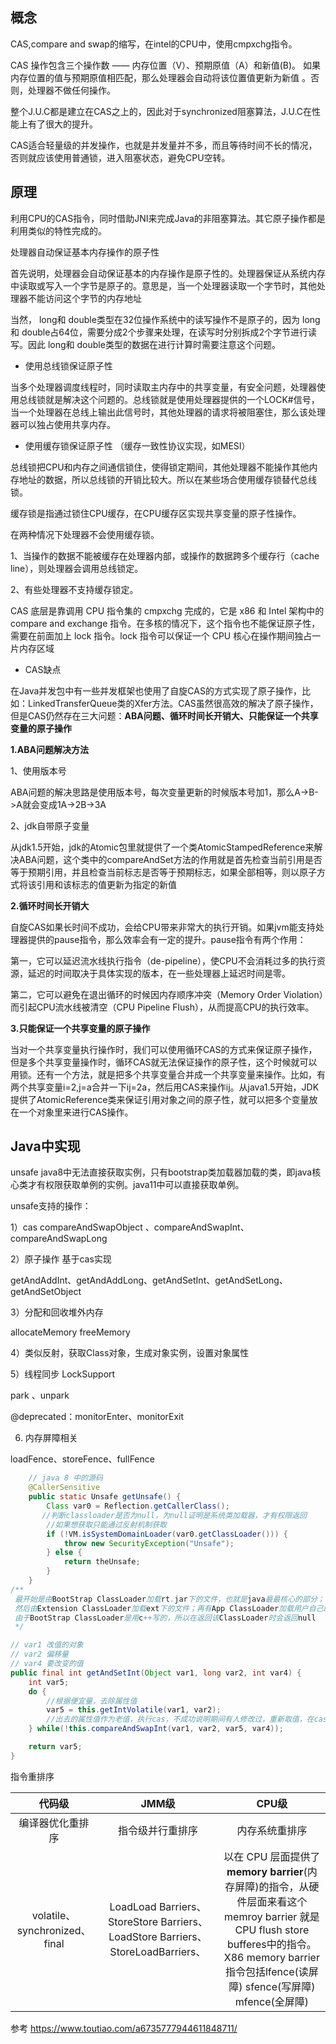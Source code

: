 ## 概念 

CAS,compare and swap的缩写，在intel的CPU中，使用cmpxchg指令。

CAS 操作包含三个操作数 —— 内存位置（V）、预期原值（A）和新值(B)。 如果内存位置的值与预期原值相匹配，那么处理器会自动将该位置值更新为新值 。否则，处理器不做任何操作。

整个J.U.C都是建立在CAS之上的，因此对于synchronized阻塞算法，J.U.C在性能上有了很大的提升。

CAS适合轻量级的并发操作，也就是并发量并不多，而且等待时间不长的情况，否则就应该使用普通锁，进入阻塞状态，避免CPU空转。

## 原理

利用CPU的CAS指令，同时借助JNI来完成Java的非阻塞算法。其它原子操作都是利用类似的特性完成的。



处理器自动保证基本内存操作的原子性

首先说明，处理器会自动保证基本的内存操作是原子性的。处理器保证从系统内存中读取或写入一个字节是原子的。意思是，当一个处理器读取一个字节时，其他处理器不能访问这个字节的内存地址

当然， long和 double类型在32位操作系统中的读写操作不是原子的，因为 long和 double占64位，需要分成2个步骤来处理，在读写时分别拆成2个字节进行读写。因此 long和 double类型的数据在进行计算时需要注意这个问题。

- 使用总线锁保证原子性

当多个处理器调度线程时，同时读取主内存中的共享变量，有安全问题，处理器使用总线锁就是解决这个问题的。总线锁就是使用处理器提供的一个LOCK#信号，当一个处理器在总线上输出此信号时，其他处理器的请求将被阻塞住，那么该处理器可以独占使用共享内存。

- 使用缓存锁保证原子性 （缓存一致性协议实现，如MESI）

总线锁把CPU和内存之间通信锁住，使得锁定期间，其他处理器不能操作其他内存地址的数据，所以总线锁的开销比较大。所以在某些场合使用缓存锁替代总线锁。

缓存锁是指通过锁住CPU缓存，在CPU缓存区实现共享变量的原子性操作。



在两种情况下处理器不会使用缓存锁。

1、当操作的数据不能被缓存在处理器内部，或操作的数据跨多个缓存行（cache line），则处理器会调用总线锁定。

2、有些处理器不支持缓存锁定。

CAS 底层是靠调用 CPU 指令集的 cmpxchg 完成的，它是 x86 和 Intel 架构中的 compare and exchange 指令。在多核的情况下，这个指令也不能保证原子性，需要在前面加上 lock 指令。lock 指令可以保证一个 CPU 核心在操作期间独占一片内存区域







- CAS缺点

在Java并发包中有一些并发框架也使用了自旋CAS的方式实现了原子操作，比如：LinkedTransferQueue类的Xfer方法。CAS虽然很高效的解决了原子操作，但是CAS仍然存在三大问题：**ABA问题、循环时间长开销大、只能保证一个共享变量的原子操作**

**1.ABA问题解决方法**

1、使用版本号

ABA问题的解决思路是使用版本号，每次变量更新的时候版本号加1，那么A->B->A就会变成1A->2B->3A

2、jdk自带原子变量

从jdk1.5开始，jdk的Atomic包里就提供了一个类AtomicStampedReference来解决ABA问题，这个类中的compareAndSet方法的作用就是首先检查当前引用是否等于预期引用，并且检查当前标志是否等于预期标志，如果全部相等，则以原子方式将该引用和该标志的值更新为指定的新值

**2.循环时间长开销大**

自旋CAS如果长时间不成功，会给CPU带来非常大的执行开销。如果jvm能支持处理器提供的pause指令，那么效率会有一定的提升。pause指令有两个作用：

第一，它可以延迟流水线执行指令（de-pipeline），使CPU不会消耗过多的执行资源，延迟的时间取决于具体实现的版本，在一些处理器上延迟时间是零。

第二，它可以避免在退出循环的时候因内存顺序冲突（Memory Order Violation）而引起CPU流水线被清空（CPU Pipeline Flush），从而提高CPU的执行效率。

**3.只能保证一个共享变量的原子操作**

当对一个共享变量执行操作时，我们可以使用循环CAS的方式来保证原子操作，但是多个共享变量操作时，循环CAS就无法保证操作的原子性，这个时候就可以用锁。还有一个方法，就是把多个共享变量合并成一个共享变量来操作。比如，有两个共享变量i=2,j=a合并一下ij=2a，然后用CAS来操作ij。从java1.5开始，JDK提供了AtomicReference类来保证引用对象之间的原子性，就可以把多个变量放在一个对象里来进行CAS操作。

## Java中实现

unsafe  java8中无法直接获取实例，只有bootstrap类加载器加载的类，即java核心类才有权限获取单例的实例。java11中可以直接获取单例。

unsafe支持的操作：

1）cas  compareAndSwapObject 、compareAndSwapInt、compareAndSwapLong

2）原子操作 基于cas实现

getAndAddInt、getAndAddLong、getAndSetInt、getAndSetLong、getAndSetObject

3）分配和回收堆外内存

 allocateMemory  freeMemory

4）类似反射，获取Class对象，生成对象实例，设置对象属性

5）线程同步  LockSupport

park 、unpark  

@deprecated：monitorEnter、monitorExit

6) 内存屏障相关 

loadFence、storeFence、fullFence



```java
	// java 8 中的源码
    @CallerSensitive
    public static Unsafe getUnsafe() {
        Class var0 = Reflection.getCallerClass();
       //判断classloader是否为null，为null证明是系统类加载器，才有权限返回
        //如果想获取只能通过反射机制获取
        if (!VM.isSystemDomainLoader(var0.getClassLoader())) {
            throw new SecurityException("Unsafe");
        } else {
            return theUnsafe;
        }
    }
/**
 最开始是由BootStrap ClassLoader加载rt.jar下的文件，也就是java最最核心的部分；
 然后由Extension ClassLoader加载ext下的文件；再有App ClassLoader加载用户自己的文件。
 由于BootStrap ClassLoader是用c++写的，所以在返回该ClassLoader时会返回null
 */

```



```java
// var1 改值的对象
// var2 偏移量
// var4 要改变的值
public final int getAndSetInt(Object var1, long var2, int var4) {
    int var5;
    do {
        //根据便宜量，去除属性值
        var5 = this.getIntVolatile(var1, var2);
        //出去的属性值作为老值，执行cas，不成功说明期间有人修改过，重新取值，在cas，直到成功为止	
    } while(!this.compareAndSwapInt(var1, var2, var5, var4));

    return var5;
}
```





指令重排序     

|            代码级             |                            JMM级                             |                            CPU级                             |
| :---------------------------: | :----------------------------------------------------------: | :----------------------------------------------------------: |
|       编译器优化重排序        |                       指令级并行重排序                       |                        内存系统重排序                        |
| volatile、synchronized、final | LoadLoad Barriers、StoreStore Barriers、LoadStore Barriers、StoreLoadBarriers、 | 以在 CPU 层面提供了 **memory barrier**(内存屏障)的指令，从硬件层面来看这个 memroy barrier 就是 CPU flush store bufferes中的指令。X86 memory barrier指令包括lfence(读屏障) sfence(写屏障) mfence(全屏障) |



参考 https://www.toutiao.com/a6735777944611848711/